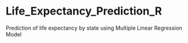 # Life_Expectancy_Prediction_R
Prediction of life expectancy by state using Multiple Linear Regression Model
